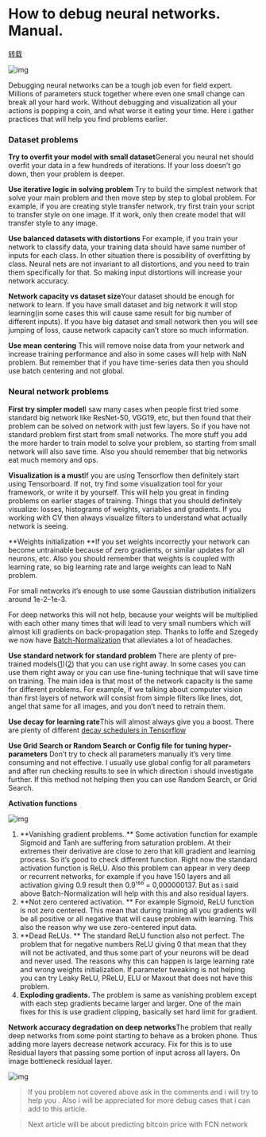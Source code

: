 # How to debug neural networks. Manual.

[转载](https://hackernoon.com/how-to-debug-neural-networks-manual-dc2a200f10f2)

![img](https://cdn-images-1.medium.com/max/1000/1*GuCcL7GGuY7fapptMs-B6A.png)

Debugging neural networks can be a tough job even for field expert. Millions of parameters stuck together where even one small change can break all your hard work. Without debugging and visualization all your actions is popping a coin, and what worse it eating your time. Here i gather practices that will help you find problems earlier.

### Dataset problems

**Try to overfit your model with small dataset**General you neural net should overfit your data in a few hundreds of iterations. If your loss doesn’t go down, then your problem is deeper.

**Use iterative logic in solving problem** 
Try to build the simplest network that solve your main problem and then move step by step to global problem. For example, if you are creating style transfer network, try first train your script to transfer style on one image. If it work, only then create model that will transfer style to any image.

**Use balanced datasets with distortions** 
For example, if you train your network to classify data, your training data should have same number of inputs for each class. In other situation there is possibility of overfitting by class. Neural nets are not invariant to all distortions, and you need to train them specifically for that. So making input distortions will increase your network accuracy.

**Network capacity vs dataset size**Your dataset should be enough for network to learn. If you have small dataset and big network it will stop learning(in some cases this will cause same result for big number of different inputs). If you have big dataset and small network then you will see jumping of loss, cause network capacity can’t store so much information.

**Use mean centering** 
This will remove noise data from your network and increase training performance and also in some cases will help with NaN problem. But remember that if you have time-series data then you should use batch centering and not global.

### Neural network problems

**First try simpler model**I saw many cases when people first tried some standard big network like ResNet-50, VGG19, etc, but then found that their problem can be solved on network with just few layers. So if you have not standard problem first start from small networks. The more stuff you add the more harder to train model to solve your problem, so starting from small network will also save time. Also you should remember that big networks eat much memory and ops.

**Visualization is a must**If you are using Tensorflow then definitely start using Tensorboard. If not, try find some visualization tool for your framework, or write it by yourself. This will help you great in finding problems on earlier stages of training. Things that you should definitely visualize: losses, histograms of weights, variables and gradients. If you working with CV then always visualize filters to understand what actually network is seeing.

**Weights initialization **If you set weights incorrectly your network can become untrainable because of zero gradients, or similar updates for all neurons, etc. Also you should remember that weights is coupled with learning rate, so big learning rate and large weights can lead to NaN problem.

For small networks it’s enough to use some Gaussian distribution initializers around 1e-2–1e-3.

For deep networks this will not help, because your weights will be multiplied with each other many times that will lead to very small numbers which will almost kill gradients on back-propagation step. Thanks to Ioffe and Szegedy we now have [Batch-Normalization](https://arxiv.org/abs/1502.03167) that alleviates a lot of headaches.

**Use standard network for standard problem** 
There are plenty of pre-trained models([1](https://github.com/tensorflow/models))([2](https://github.com/tensorflow/models/tree/master/slim#Pretrained)) that you can use right away. In some cases you can use them right away or you can use fine-tuning technique that will save time on training. The main idea is that most of the network capacity is the same for different problems. For example, if we talking about computer vision than first layers of network will consist from simple filters like lines, dot, angel that same for all images, and you don’t need to retrain them.

**Use decay for learning rate**This will almost always give you a boost. There are plenty of different [decay schedulers in Tensorflow](https://www.tensorflow.org/versions/r0.12/api_docs/python/train/decaying_the_learning_rate)

**Use Grid Search or Random Search or Config file for tuning hyper-parameters** 
Don’t try to check all parameters manually it’s very time consuming and not effective. I usually use global config for all parameters and after run checking results to see in which direction i should investigate further. If this method not helping then you can use Random Search, or Grid Search.

**Activation functions**

![img](https://cdn-images-1.medium.com/max/1000/1*DRKBmIlr7JowhSbqL6wngg.png)

1. **Vanishing gradient problems. **
   Some activation function for example Sigmoid and Tanh are suffering from saturation problem. At their extremes their derivative are close to zero that kill gradient and learning process. So it’s good to check different function. Right now the standard activation function is ReLU. Also this problem can appear in very deep or recurrent networks, for example if you have 150 layers and all activation giving 0.9 result then 0.9¹⁵⁰ = 0,000000137. But as i said above Batch-Normalization will help with this and also residual layers.
2. **Not zero centered activation. **
   For example Sigmoid, ReLU function is not zero centered. This mean that during training all you gradients will be all positive or all negative that will cause problem with learning. This also the reason why we use zero-centered input data.
3. **Dead ReLUs. **
   The standard ReLU function also not perfect. The problem that for negative numbers ReLU giving 0 that mean that they will not be activated, and thus some part of your neurons will be dead and never used. The reasons why this can happen is large learning rate and wrong weights initialization. If parameter tweaking is not helping you can try Leaky ReLU, PReLU, ELU or Maxout that does not have this problem.
4. **Exploding gradients.**
   The problem is same as vanishing problem except with each step gradients became larger and larger. One of the main fixes for this is use gradient clipping, basically set hard limit for gradient.

**Network accuracy degradation on deep networks**The problem that really deep networks from some point starting to behave as a broken phone. Thus adding more layers decrease network accuracy. Fix for this is to use Residual layers that passing some portion of input across all layers. On image bottleneck residual layer.

![img](https://cdn-images-1.medium.com/max/1000/1*M1J-VkbWPBKFTKgqtC29kQ.png)

> If you problem not covered above ask in the comments and i will try to help you . 
> Also i will be appreciated for more debug cases that i can add to this article.

> Next article will be about predicting bitcoin price with FCN network